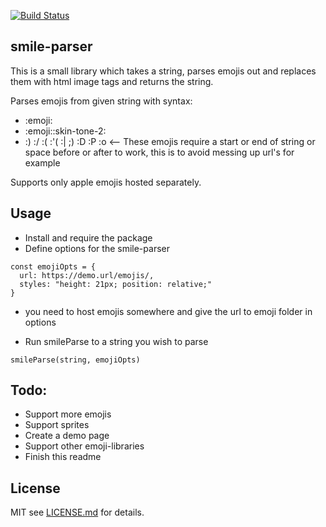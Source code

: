 [![Build Status](https://travis-ci.org/jlumme/smile-parser.svg?branch=master)](https://travis-ci.org/jlumme/smile-parser)

## smile-parser
This is a small library which takes a string, parses emojis out and replaces them with html image tags and returns the string.

Parses emojis from given string with syntax:
* :emoji:
* :emoji::skin-tone-2:
* :) :/ :( :'( :| ;) :D :P :o <-- These emojis require a start or end of string or space before or after to work, this is to avoid messing up url's for example

Supports only apple emojis hosted separately.

## Usage

* Install and require the package
* Define options for the smile-parser
```
const emojiOpts = {
  url: https://demo.url/emojis/,
  styles: "height: 21px; position: relative;"
}
```
  * you need to host emojis somewhere and give the url to emoji folder in options

* Run smileParse to a string you wish to parse
```
smileParse(string, emojiOpts)
```

## Todo:
* Support more emojis
* Support sprites
* Create a demo page
* Support other emoji-libraries
* Finish this readme

## License
MIT see [LICENSE.md](https://github.com/jlumme/smile-parser/blob/master/LICENSE) for details.
